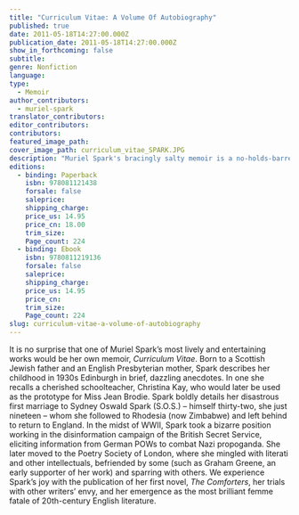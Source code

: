 ```yaml
---
title: "Curriculum Vitae: A Volume Of Autobiography"
published: true
date: 2011-05-18T14:27:00.000Z
publication_date: 2011-05-18T14:27:00.000Z
show_in_forthcoming: false
subtitle:
genre: Nonfiction
language:
type:
  - Memoir
author_contributors:
  - muriel-spark
translator_contributors:
editor_contributors:
contributors:
featured_image_path:
cover_image_path: curriculum_vitae_SPARK.JPG
description: "Muriel Spark's bracingly salty memoir is a no-holds-barred trip through an extraordinary writer's life. "
editions:
  - binding: Paperback
    isbn: 978081121438
    forsale: false
    saleprice:
    shipping_charge:
    price_us: 14.95
    price_cn: 18.00
    trim_size:
    Page_count: 224
  - binding: Ebook
    isbn: 9780811219136
    forsale: false
    saleprice:
    shipping_charge:
    price_us: 14.95
    price_cn:
    trim_size:
    Page_count: 224
slug: curriculum-vitae-a-volume-of-autobiography
---
```


It is no surprise that one of Muriel Spark’s most lively and entertaining works would be her own memoir, _Curriculum Vitae_. Born to a Scottish Jewish father and an English Presbyterian mother, Spark describes her childhood in 1930s Edinburgh in brief, dazzling anecdotes. In one she recalls a cherished schoolteacher, Christina Kay, who would later be used as the prototype for Miss Jean Brodie. Spark boldly details her disastrous first marriage to Sydney Oswald Spark (S.O.S.) – himself thirty-two, she just nineteen – whom she followed to Rhodesia (now Zimbabwe) and left behind to return to England. In the midst of WWII, Spark took a bizarre position working in the disinformation campaign of the British Secret Service, eliciting information from German POWs to combat Nazi propoganda. She later moved to the Poetry Society of London, where she mingled with literati and other intellectuals, befriended by some (such as Graham Greene, an early supporter of her work) and sparring with others. We experience Spark’s joy with the publication of her first novel, _The Comforters_, her trials with other writers’ envy, and her emergence as the most brilliant femme fatale of 20th-century English literature.

